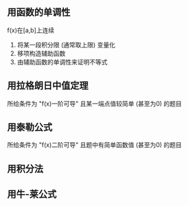 ## 用函数的单调性

f(x)在\[a,b]上连续

1. 将某一段积分限 (通常取上限) 变量化
2. 移项构造辅助函数
3. 由辅助函数的单调性来证明不等式
## 用拉格朗日中值定理

所给条件为 "f(x)一阶可导" 且某一端点值较简单 (甚至为0) 的题目

## 用泰勒公式

所给条件为 "f(x)二阶可导" 且题中有简单函数值 (甚至为0) 的题目

## 用积分法

## 用牛-莱公式




